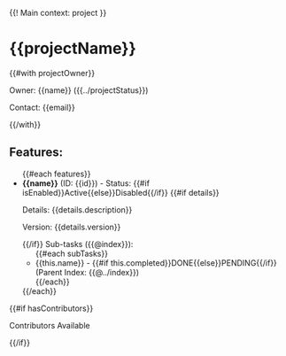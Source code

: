 {{! Main context: project }}

<h1>{{projectName}}</h1>

{{#with projectOwner}}

  <p>Owner: {{name}} ({{../projectStatus}})</p>
  <p>Contact: {{email}}</p>
{{/with}}

<h2>Features:</h2>
<ul>
  {{#each features}}
    <li>
      <strong>{{name}}</strong> (ID: {{id}}) - Status: {{#if isEnabled}}Active{{else}}Disabled{{/if}}
      {{#if details}}
        <p>Details: {{details.description}}</p>
        <p>Version: {{details.version}}</p>
      {{/if}}
      Sub-tasks ({{@index}}):
      <ul>
        {{#each subTasks}}
          <li>{{this.name}} - {{#if this.completed}}DONE{{else}}PENDING{{/if}} (Parent Index: {{@../index}})</li>
        {{/each}}
      </ul>
    </li>
  {{/each}}
</ul>

{{#if hasContributors}}

<p>Contributors Available</p>
{{/if}}
